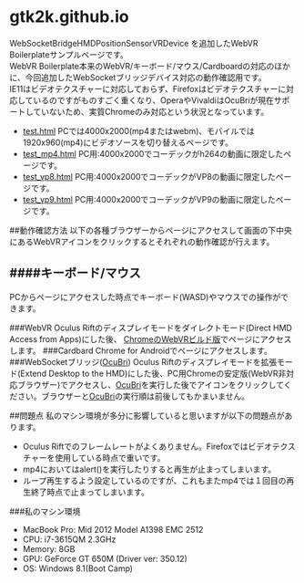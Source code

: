 # gtk2k.github.io
WebSocketBridgeHMDPositionSensorVRDevice を追加したWebVR Boilerplateサンプルページです。  
WebVR Boilerplate本来のWebVR/キーボード/マウス/Cardboardの対応のほかに、今回追加したWebSocketブリッジデバイス対応の動作確認用です。  
IE11はビデオテクスチャーに対応しておらず、Firefoxはビデオテクスチャーに対応しているのですがものすごく重くなり、OperaやVivaldiはOcuBriが現在サポートしていないため、実質Chromeのみ対応という状況となっています。
* [test.html](http://gtk2k.github.io/test.html) PCでは4000x2000(mp4またはwebm)、モバイルでは1920x960(mp4)にビデオソースを切り替えるページです。
* [test_mp4.html](http://gtk2k.github.io/test_mp4.html) PC用:4000x2000でコーデックがh264の動画に限定したページです。
* [test_vp8.html](http://gtk2k.github.io/test_vp8.html) PC用:4000x2000でコーデックがVP8の動画に限定したページです。
* [test_vp9.html](http://gtk2k.github.io/test_vp9.html) PC用:4000x2000でコーデックがVP9の動画に限定したページです。

##動作確認方法
以下の各種ブラウザーからページにアクセスして画面の下中央にあるWebVRアイコンをクリックするとそれぞれの動作確認が行えます。


####キーボード/マウス
----
PCからページにアクセスした時点でキーボード(WASD)やマウスでの操作ができます。  

###WebVR
Oculus Riftのディスプレイモードをダイレクトモード(Direct HMD Access from Apps)にした後、 [ChromeのWebVRビルド版](https://docs.google.com/file/d/0BzudLt22BqGRS3hjOXV3N0JXcjg/edit?pli=1)でページにアクセスします。
###Cardbard
Chrome for Androidでページにアクセスします。
###WebSocketブリッジ([OcuBri](https://github.com/gtk2k/OcuBri))
Oculus Riftのディスプレイモードを拡張モード(Extend Desktop to the HMD)にした後、PC用Chromeの安定版(WebVR非対応ブラウザー)でアクセスし、[OcuBri](https://github.com/gtk2k/OcuBri)を実行した後でアイコンをクリックしてください。ブラウザーと[OcuBri](https://github.com/gtk2k/OcuBri)の実行順は前後してもかまいません。

##問題点
私のマシン環境が多分に影響していると思いますが以下の問題点があります。
* Oculus Riftでのフレームレートがよくありません。Firefoxではビデオテクスチャーを使用している時点で重いです。
* mp4においてはalert()を実行したりすると再生が止まってしまいます。
* ループ再生するよう設定しているのですが、これもまたmp4では１回目の再生終了時点で止まってしまいます。

###私のマシン環境
- MacBook Pro: Mid 2012 Model A1398 EMC 2512
- CPU: i7-3615QM 2.3GHz
- Memory: 8GB
- GPU: GeForce GT 650M (Driver ver: 350.12)
- OS: Windows 8.1(Boot Camp)
